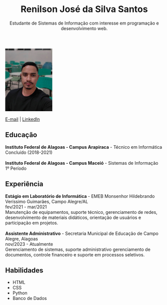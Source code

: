   <header>
        <h1>Renilson José da Silva Santos</h1>
        <p>Estudante de Sistemas de Informação com interesse em programação e desenvolvimento web.</p>
    </header>

   <section class="contato">
        <img src="imgs/foto_perfil.jpg" alt="Sua Foto" width=150 height=200>
        <p>
            <a href="mailto:renilson12504@gmail.com">E-mail</a> |
            <a href="https://www.linkedin.com/in/renilsou/">LinkedIn</a>
        </p>
    </section>

   <section class="educacao">
        <h2>Educação</h2>
        <p>
            <strong>Instituto Federal de Alagoas - Campus Arapiraca</strong> - Técnico em Informática <br>
            Concluído (2018-2021) <br>
            <br><strong>Instituto Federal de Alagoas - Campus Maceió</strong> - Sistemas de Informação <br>
            1º Período
        </p>
    </section>

  <section class="experiencia">
        <h2>Experiência</h2>
        <p>
            <strong>Estágio em Laboratório de Informática</strong> - EMEB Monsenhor Hildebrando Veríssimo Guimarães, Campo Alegre/AL<br>
            fev/2021 - mar/2021 <br>
            Manutenção de equipamentos, suporte técnico, gerenciamento de redes, desenvolvimento de materiais didáticos, orientação de usuários e participação em projetos. <br>
            <br><strong>Assistente Administrativo</strong> - Secretaria Municipal de Educação de Campo Alegre, Alagoas<br>
            nov/2023 - Atualmente <br>
            Gerenciamento de sistemas, suporte administrativo gerenciamento de documentos, controle financeiro e suporte em processos seletivos. <br>
        </p>
        </section>

   <section class="habilidades">
        <h2>Habilidades</h2>
        <ul>
            <li>HTML</li>
            <li>CSS</li>
            <li>Python</li>
            <li>Banco de Dados</li>
            </ul>
    </section>
<!---
renilsou/renilsou is a ✨ special ✨ repository because its `README.md` (this file) appears on your GitHub profile.
You can click the Preview link to take a look at your changes.
--->

